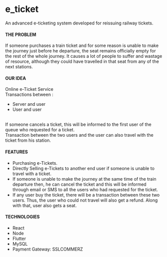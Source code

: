 # e_ticket

An advanced e-ticketing system developed for
reissuing railway tickets.

#### THE PROBLEM
If someone purchases a train ticket and for some reason is unable to make the journey just before he departure, the seat remains officially empty for the rest of the whole journey. It causes a lot of people to suffer and wastage of resource, although they could have travelled in that seat from any of the next stations. 
#### OUR IDEA
Online e-Ticket Service
<br>
Transactions between :
- Server and user 
- User and user
<br>
If someone cancels a ticket, this will be informed to the first user of the queue who requested for a ticket. <br>
Transaction between the two users and the user can also travel with the ticket from his station.

#### FEATURES
- Purchasing e-Tickets.
- Directly Selling e-Tickets to another end user if someone is unable to travel with a ticket.
- If someone is unable to make the journey at the same time of the train departure then, he can cancel the ticket and this will be informed through email or SMS to all the users who had requested for the ticket.
- If any user buy the ticket, there will be a transaction between these two users. Thus, the user who could not travel will also get a refund. Along with that, user also gets a seat.

#### TECHNOLOGIES
- React
- Node
- Flutter
- MySQL
- Payment Gateway: SSLCOMMERZ

